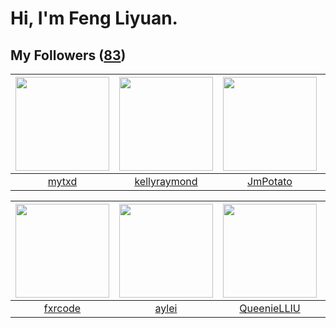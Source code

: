 # Hi, I'm Feng Liyuan.

## My Followers ([83](https://github.com/SunRunAway?tab=followers))

| <img src="https://avatars0.githubusercontent.com/u/43415053?v=4" width="150" height="150" /> | <img src="https://avatars2.githubusercontent.com/u/58126365?v=4" width="150" height="150" /> | <img src="https://avatars3.githubusercontent.com/u/1446531?v=4" width="150" height="150" /> | <img src="https://avatars0.githubusercontent.com/u/552936?v=4" width="150" height="150" /> |
| :------------------------------------------------------------------------------------------: | :------------------------------------------------------------------------------------------: | :-----------------------------------------------------------------------------------------: | :----------------------------------------------------------------------------------------: |
|                               [mytxd](https://github.com/mytxd)                              |                        [kellyraymond](https://github.com/kellyraymond)                       |                           [JmPotato](https://github.com/JmPotato)                           |                            [mbautin](https://github.com/mbautin)                           |

| <img src="https://avatars3.githubusercontent.com/u/13307594?v=4" width="150" height="150" /> | <img src="https://avatars1.githubusercontent.com/u/18556593?v=4" width="150" height="150" /> | <img src="https://avatars2.githubusercontent.com/u/37468107?v=4" width="150" height="150" /> | <img src="https://avatars3.githubusercontent.com/u/10694566?v=4" width="150" height="150" /> |
| :------------------------------------------------------------------------------------------: | :------------------------------------------------------------------------------------------: | :------------------------------------------------------------------------------------------: | :------------------------------------------------------------------------------------------: |
|                             [fxrcode](https://github.com/fxrcode)                            |                               [aylei](https://github.com/aylei)                              |                         [QueenieLLIU](https://github.com/QueenieLLIU)                        |                          [zhuboshuai](https://github.com/zhuboshuai)                         |